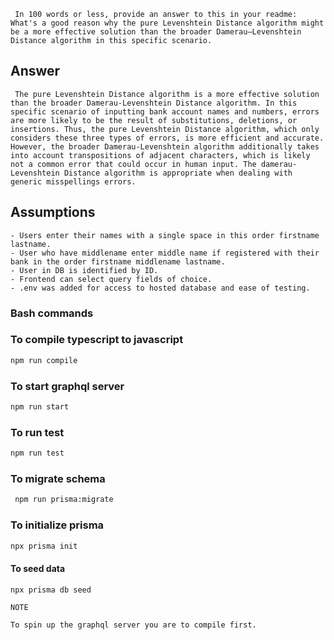 
` In 100 words or less, provide an answer to this in your readme: What's a good reason why the pure Levenshtein Distance algorithm might be a more effective solution than the broader Damerau–Levenshtein Distance algorithm in this specific scenario.`

## Answer

``` The pure Levenshtein Distance algorithm is a more effective solution than the broader Damerau-Levenshtein Distance algorithm. In this specific scenario of inputting bank account names and numbers, errors are more likely to be the result of substitutions, deletions, or insertions. Thus, the pure Levenshtein Distance algorithm, which only considers these three types of errors, is more efficient and accurate. However, the broader Damerau-Levenshtein algorithm additionally takes into account transpositions of adjacent characters, which is likely not a common error that could occur in human input. The damerau-Levenshtein Distance algorithm is appropriate when dealing with generic misspellings errors.```

## Assumptions

```
- Users enter their names with a single space in this order firstname lastname.
- User who have middlename enter middle name if registered with their bank in the order firstname middlename lastname.
- User in DB is identified by ID.
- Frontend can select query fields of choice.
- .env was added for access to hosted database and ease of testing.
```

### Bash commands

### To compile typescript to javascript
```bash
npm run compile
```

### To start graphql server

```bash
npm run start
```

### To run test

```bash
npm run test
```

### To migrate schema

```bash
 npm run prisma:migrate
```

### To initialize prisma

```bash
npx prisma init
```

#### To seed data

```bash
npx prisma db seed
```

`NOTE`
```
To spin up the graphql server you are to compile first.
```
